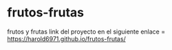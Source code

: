 # frutos-frutas
frutos y frutas 
link del proyecto en el siguiente enlace = https://harold6971.github.io/frutos-frutas/
